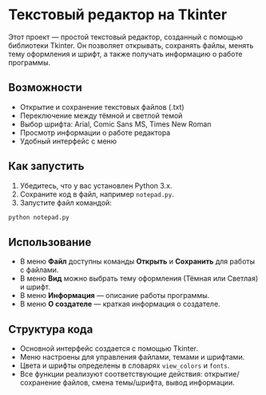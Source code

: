 # Текстовый редактор на Tkinter

Этот проект — простой текстовый редактор, созданный с помощью библиотеки Tkinter. Он позволяет открывать, сохранять файлы, менять тему оформления и шрифт, а также получать информацию о работе программы.

## Возможности

- Открытие и сохранение текстовых файлов (.txt)
- Переключение между тёмной и светлой темой
- Выбор шрифта: Arial, Comic Sans MS, Times New Roman
- Просмотр информации о работе редактора
- Удобный интерфейс с меню

## Как запустить

1. Убедитесь, что у вас установлен Python 3.x.
2. Сохраните код в файл, например `notepad.py`.
3. Запустите файл командой:

```bash
python notepad.py
```

## Использование

- В меню **Файл** доступны команды **Открыть** и **Сохранить** для работы с файлами.
- В меню **Вид** можно выбрать тему оформления (Тёмная или Светлая) и шрифт.
- В меню **Информация** — описание работы программы.
- В меню **О создателе** — краткая информация о создателе.

## Структура кода

- Основной интерфейс создается с помощью Tkinter.
- Меню настроены для управления файлами, темами и шрифтами.
- Цвета и шрифты определены в словарях `view_colors` и `fonts`.
- Все функции реализуют соответствующие действия: открытие/сохранение файлов, смена темы/шрифта, вывод информации.
  
